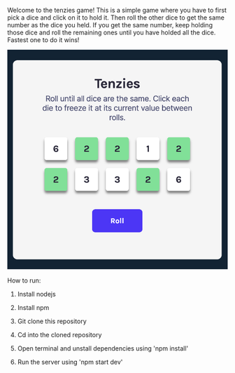 Welcome to the tenzies game! This is a simple game where you have to first pick a dice and click on it to hold it. Then roll the other dice to get the same number as the dice you held. If you get the same number, keep holding those dice and roll the remaining ones until you have holded all the dice. Fastest one to do it wins!

![Sample Output](https://github.com/prajwl-dh/tenzies-game/blob/main/tenzies%20ss.png)

How to run:
1. Install nodejs

2. Install npm

3. Git clone this repository

4. Cd into the cloned repository

5. Open terminal and unstall dependencies using 'npm install'

6. Run the server using 'npm start dev'
